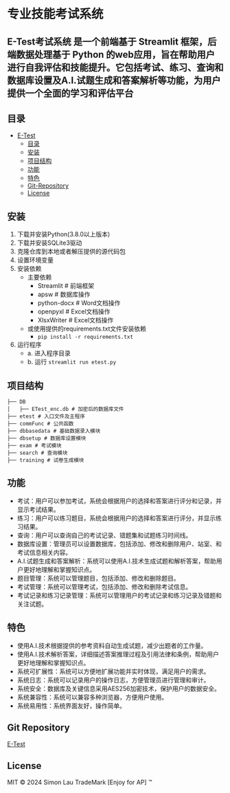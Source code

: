# 专业技能考试系统

## E-Test考试系统 是一个前端基于 Streamlit 框架，后端数据处理基于 Python 的web应用，旨在帮助用户进行自我评估和技能提升。它包括考试、练习、查询和数据库设置及A.I.试题生成和答案解析等功能，为用户提供一个全面的学习和评估平台

## 目录

- [E-Test](https://github.com/simonpek88/ETest-SQLite.git)
  - [目录](#目录)
  - [安装](#安装)
  - [项目结构](#项目结构)
  - [功能](#功能)
  - [特色](#特色)
  - [Git-Repository](#git-repository)
  - [License](#license)

## 安装

1. 下载并安装Python(3.8.0以上版本)
2. 下载并安装SQLite3驱动
3. 克隆仓库到本地或者解压提供的源代码包
4. 设置环境变量
5. 安装依赖
    - 主要依赖
      - Streamlit # 前端框架
      - apsw # 数据库操作
      - python-docx # Word文档操作
      - openpyxl # Excel文档操作
      - XlsxWriter # Excel文档操作
    - 或使用提供的requirements.txt文件安装依赖
      - `pip install -r requirements.txt`
6. 运行程序
    - a. 进入程序目录
    - b. 运行 `streamlit run etest.py`

## 项目结构

```
├── DB
│   ├── ETest_enc.db # 加密后的数据库文件
├── etest # 入口文件及主程序
├── commFunc # 公共函数
├── dbbasedata # 基础数据录入模块
├── dbsetup # 数据库设置模块
├── exam # 考试模块
├── search # 查询模块
├── training # 试卷生成模块
```

## 功能

- 考试：用户可以参加考试，系统会根据用户的选择和答案进行评分和记录，并显示考试结果。
- 练习：用户可以练习题目，系统会根据用户的选择和答案进行评分，并显示练习结果。
- 查询：用户可以查询自己的考试记录、错题集和试题练习时间线。
- 数据库设置：管理员可以设置数据库，包括添加、修改和删除用户、站室、和考试信息相关内容。
- A.I.试题生成和答案解析：系统可以使用A.I.技术生成试题和解析答案，帮助用户更好地理解和掌握知识点。
- 题目管理：系统可以管理题目，包括添加、修改和删除题目。
- 考试管理：系统可以管理考试，包括添加、修改和删除考试信息。
- 考试记录和练习记录管理：系统可以管理用户的考试记录和练习记录及错题和关注试题。

## 特色

- 使用A.I.技术根据提供的参考资料自动生成试题，减少出题者的工作量。
- 使用A.I.技术解析答案，详细描述答案推理过程及引用法律和条例，帮助用户更好地理解和掌握知识点。
- 系统可扩展性：系统可以方便地扩展功能并实时体现，满足用户的需求。
- 系统日志：系统可以记录用户的操作日志，方便管理员进行管理和审计。
- 系统安全：数据库及关键信息采用AES256加密技术，保护用户的数据安全。
- 系统兼容性：系统可以兼容多种浏览器，方便用户使用。
- 系统易用性：系统界面友好，操作简单。

## Git Repository

[E-Test](https://github.com/simonpek88/ETest-SQLite.git)

## License

MIT © 2024 Simon Lau TradeMark [Enjoy for AP] ™
